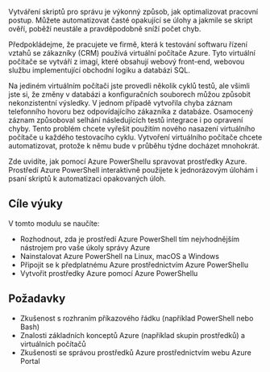 Vytváření skriptů pro správu je výkonný způsob, jak optimalizovat pracovní postup. Můžete automatizovat časté opakující se úlohy a jakmile se skript ověří, poběží neustále a pravděpodobně sníží počet chyb.

Předpokládejme, že pracujete ve firmě, která k testování softwaru řízení vztahů se zákazníky (CRM) používá virtuální počítače Azure. Tyto virtuální počítače se vytváří z imagí, které obsahují webový front-end, webovou službu implementující obchodní logiku a databázi SQL.

Na jediném virtuálním počítači jste provedli několik cyklů testů, ale všimli jste si, že změny v databázi a konfiguračních souborech můžou způsobit nekonzistentní výsledky. V jednom případě vytvořila chyba záznam telefonního hovoru bez odpovídajícího zákazníka z databáze. Osamocený záznam způsoboval selhání následujících testů integrace i po opravení chyby. Tento problém chcete vyřešit použitím nového nasazení virtuálního počítače u každého testovacího cyklu. Vytvoření virtuálního počítače chcete automatizovat, protože k němu bude v průběhu týdne docházet mnohokrát. 

Zde uvidíte, jak pomocí Azure PowerShellu spravovat prostředky Azure. Prostředí Azure PowerShell interaktivně použijete k jednorázovým úlohám i psaní skriptů k automatizaci opakovaných úloh. 

## <a name="learning-objectives"></a>Cíle výuky
V tomto modulu se naučíte:

- Rozhodnout, zda je prostředí Azure PowerShell tím nejvhodnějším nástrojem pro vaše úkoly správy Azure
- Nainstalovat Azure PowerShell na Linux, macOS a Windows
- Připojit se k předplatnému Azure prostřednictvím Azure PowerShellu
- Vytvořit prostředky Azure pomocí Azure PowerShellu

## <a name="prerequisites"></a>Požadavky

- Zkušenost s rozhraním příkazového řádku (například PowerShell nebo Bash)
- Znalosti základních konceptů Azure (například skupin prostředků) a virtuálních počítačů
- Zkušenosti se správou prostředků Azure prostřednictvím webu Azure Portal
